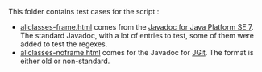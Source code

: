This folder contains test cases for the script :

 * [allclasses-frame.html] comes from the [Javadoc for Java Platform SE 7]. The standard Javadoc, with a lot of entries to test, some of them were added to test the regexes.
 * [allclasses-noframe.html] comes for the Javadoc for [JGit]. The format is either old or non-standard.

[allclasses-frame.html]: allclasses-frame.html
[allclasses-noframe.html]: allclasses-noframe.html
[Javadoc for Java Platform SE 7]: http://docs.oracle.com/javase/7/docs/api/
[JGit]: http://www.eclipse.org/jgit/
